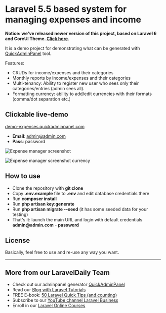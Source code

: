 # Laravel 5.5 based system for managing expenses and income

__Notice: we've released newer version of this project, based on Laravel 6 and CoreUI Theme. [Click here](https://github.com/LaravelDaily/QuickAdminPanel-ExpenseManager)__.

It is a demo project for demonstrating what can be generated with [QuickAdminPanel](https://quickadminpanel.com) tool.

Features:
- CRUDs for income/expenses and their categories
- Monthly reports by income/expenses and their categories
- Multi-tenancy: Ability to register new user who sees only their categories/entries (admin sees all).
- Formatting currency: ability to add/edit currencies with their formats (comma/dot separation etc.)

## Clickable live-demo

[demo-expenses.quickadminpanel.com](http://demo-expenses.quickadminpanel.com)

- __Email__: admin@admin.com
- __Pass__: password

![Expense manager screenshot](https://quickadminpanel.com/assets/pages/demos/demo-expenses-01.png)

![Expense manager screenshot currency](https://quickadminpanel.com/assets/pages/demos/demo-expenses-02.png)

## How to use

- Clone the repository with __git clone__
- Copy __.env.example__ file to __.env__ and edit database credentials there
- Run __composer install__
- Run __php artisan key:generate__
- Run __php artisan migrate --seed__ (it has some seeded data for your testing)
- That's it: launch the main URL and login with default credentials __admin@admin.com__ - __password__

## License

Basically, feel free to use and re-use any way you want.

---

## More from our LaravelDaily Team

- Check out our adminpanel generator [QuickAdminPanel](https://quickadminpanel.com)
- Read our [Blog with Laravel Tutorials](https://laraveldaily.com)
- FREE E-book: [50 Laravel Quick Tips (and counting)](https://laraveldaily.com/free-e-book-40-laravel-quick-tips-and-counting/)
- Subscribe to our [YouTube channel Laravel Business](https://www.youtube.com/channel/UCTuplgOBi6tJIlesIboymGA)
- Enroll in our [Laravel Online Courses](https://laraveldaily.teachable.com/)
